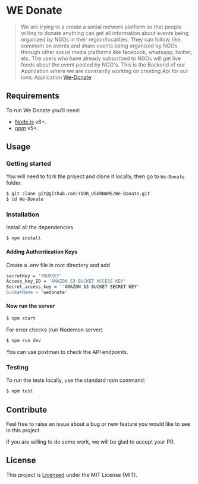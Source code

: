 # WE Donate
> We are trying to a create a social network platform so that people willing to donate anything can get all information about events being organized by NGOs in their region/localities. They can follow, like, comment on events and share events being organized by NGOs through other social media platforms like facebook, whatsapp, twitter, etc. The users who have already subscribed to NGOs will get live feeds about the event posted by NGO's.
This is the Backend of our Application where we are constantly working on creating Api for our Ionic Application [We-Donate](https://github.com/Kartikkh/WeDonateMobileApp)

## Requirements

To run We Donate you'll need:

- [Node.js](https://nodejs.org/) v6+.
- [npm](https://www.npmjs.com/) v5+.

## Usage

### Getting started

You will need to fork the project and clone it locally, then go to `We-Donate` folder.

```sh
$ git clone git@github.com:YOUR_USERNAME/We-Donate.git
$ cd We-Donate
```

### Installation

Install all the dependencies

```sh
$ npm install
```

#### Adding Authentication Keys
Create a .env file in root directory and add 
```sh
secretKey = 'YOURKEY'
Access_key_ID = 'AMAZON S3 BUCKET ACCESS KEY'
Secret_access_key = ''AMAZON S3 BUCKET SECRET KEY'
bucketName = 'wedonate'
```

#### Now run the server 

```sh
$ npm start
```

For error checks (run Nodemon server)

```sh
$ npm run dev 
```


You can use postman to check the API endpoints.

### Testing

To run the tests locally, use the standard npm command:

```sh
$ npm test 
```

## Contribute

Feel free to raise an issue about a bug or new feature you would like to see in this project.
 
If you are willing to do some work, we will be glad to accept your PR.

## License

This project is [Licensed](LICENSE) under the MIT License (MIT).
